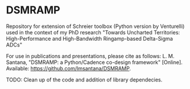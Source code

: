 # DSMRAMP
Repository for extension of Schreier toolbox (Python version by Venturelli) used in the context of my PhD research "Towards Uncharted Territories: High-Performance and High-Bandwidth Ringamp-based Delta-Sigma ADCs"

For use in publications and presentations, please cite as follows:
L. M. Santana, "DSMRAMP: a Python/Cadence co-design framework" [Online]. Available: https://github.com/lmsantana/DSMRAMP.

TODO: Clean up of the code and addition of library dependecies.
